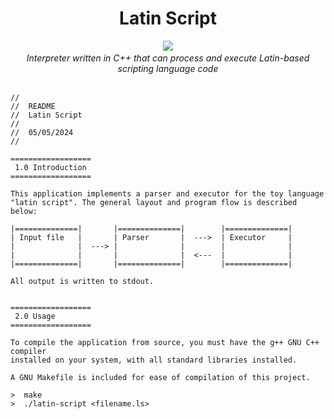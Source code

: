 <div align="center">
  <h1>Latin Script</h1>
</div>

<p align="center">
  <img src="https://github.com/hheghine/LatinScript/assets/119530584/0adb13ad-78fe-47a4-8461-816ca6392e9c" />
  <i><br>Interpreter written in C++ that can process and execute Latin-based scripting language code</i><br><br>
</p>


```
//
//  README
//  Latin Script
//
//  05/05/2024
//

==================
 1.0 Introduction
==================

This application implements a parser and executor for the toy language
"latin script". The general layout and program flow is described below:

|==============|       |==============|        |==============|
| Input file   |       | Parser       |  --->  | Executor     |
|              |  ---> |              |        |              |
|              |       |              |  <---  |              |
|==============|       |==============|        |==============|

All output is written to stdout.


==================
 2.0 Usage
==================

To compile the application from source, you must have the g++ GNU C++ compiler
installed on your system, with all standard libraries installed.

A GNU Makefile is included for ease of compilation of this project.

>  make
>  ./latin-script <filename.ls>

```
